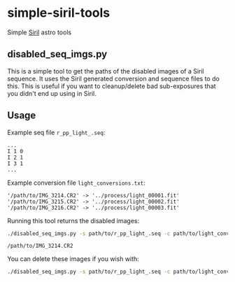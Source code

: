 # simple-siril-tools
Simple [Siril](https://siril.org) astro tools

## disabled_seq_imgs.py

This is a simple tool to get the paths of the disabled images of a Siril sequence. It uses the
Siril generated conversion and sequence files to do this. This is useful if you want to
cleanup/delete bad sub-exposures that you didn't end up using in Siril.

## Usage

Example seq file `r_pp_light_.seq`:
```
...
I 1 0
I 2 1
I 3 1
...
```

Example conversion file `light_conversions.txt`:
```
'/path/to/IMG_3214.CR2' -> '../process/light_00001.fit'
'/path/to/IMG_3215.CR2' -> '../process/light_00002.fit'
'/path/to/IMG_3216.CR2' -> '../process/light_00003.fit'
```

Running this tool returns the disabled images:
```sh
./disabled_seq_imgs.py -s path/to/r_pp_light_.seq -c path/to/light_conversions.txt
```

```
/path/to/IMG_3214.CR2
```

You can delete these images if you wish with:
```sh
./disabled_seq_imgs.py -s path/to/r_pp_light_.seq -c path/to/light_conversions.txt | xargs rm
```

